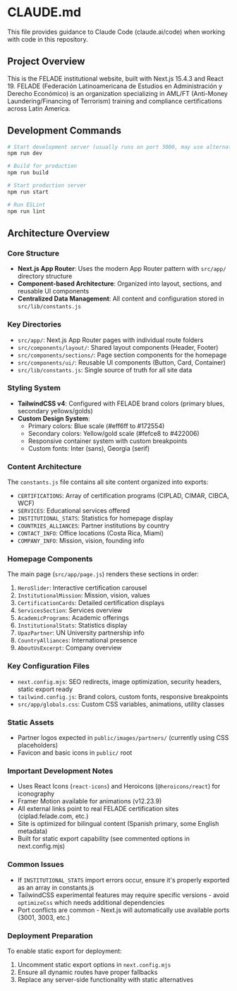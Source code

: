 # CLAUDE.md

This file provides guidance to Claude Code (claude.ai/code) when working with code in this repository.

## Project Overview

This is the FELADE institutional website, built with Next.js 15.4.3 and React 19. FELADE (Federación Latinoamericana de Estudios en Administración y Derecho Económico) is an organization specializing in AML/FT (Anti-Money Laundering/Financing of Terrorism) training and compliance certifications across Latin America.

## Development Commands

```bash
# Start development server (usually runs on port 3000, may use alternate ports if occupied)
npm run dev

# Build for production
npm run build

# Start production server
npm run start

# Run ESLint
npm run lint
```

## Architecture Overview

### Core Structure
- **Next.js App Router**: Uses the modern App Router pattern with `src/app/` directory structure
- **Component-based Architecture**: Organized into layout, sections, and reusable UI components
- **Centralized Data Management**: All content and configuration stored in `src/lib/constants.js`

### Key Directories
- `src/app/`: Next.js App Router pages with individual route folders
- `src/components/layout/`: Shared layout components (Header, Footer)
- `src/components/sections/`: Page section components for the homepage
- `src/components/ui/`: Reusable UI components (Button, Card, Container)
- `src/lib/constants.js`: Single source of truth for all site data

### Styling System
- **TailwindCSS v4**: Configured with FELADE brand colors (primary blues, secondary yellows/golds)
- **Custom Design System**: 
  - Primary colors: Blue scale (#eff6ff to #172554)
  - Secondary colors: Yellow/gold scale (#fefce8 to #422006)
  - Responsive container system with custom breakpoints
  - Custom fonts: Inter (sans), Georgia (serif)

### Content Architecture
The `constants.js` file contains all site content organized into exports:
- `CERTIFICATIONS`: Array of certification programs (CIPLAD, CIMAR, CIBCA, WCF)
- `SERVICES`: Educational services offered
- `INSTITUTIONAL_STATS`: Statistics for homepage display
- `COUNTRIES_ALLIANCES`: Partner institutions by country
- `CONTACT_INFO`: Office locations (Costa Rica, Miami)
- `COMPANY_INFO`: Mission, vision, founding info

### Homepage Components
The main page (`src/app/page.js`) renders these sections in order:
1. `HeroSlider`: Interactive certification carousel
2. `InstitutionalMission`: Mission, vision, values
3. `CertificationCards`: Detailed certification displays
4. `ServicesSection`: Services overview
5. `AcademicPrograms`: Academic offerings
6. `InstitutionalStats`: Statistics display
7. `UpazPartner`: UN University partnership info
8. `CountryAlliances`: International presence
9. `AboutUsExcerpt`: Company overview

### Key Configuration Files
- `next.config.mjs`: SEO redirects, image optimization, security headers, static export ready
- `tailwind.config.js`: Brand colors, custom fonts, responsive breakpoints
- `src/app/globals.css`: Custom CSS variables, animations, utility classes

### Static Assets
- Partner logos expected in `public/images/partners/` (currently using CSS placeholders)
- Favicon and basic icons in `public/` root

### Important Development Notes
- Uses React Icons (`react-icons`) and Heroicons (`@heroicons/react`) for iconography
- Framer Motion available for animations (v12.23.9)
- All external links point to real FELADE certification sites (ciplad.felade.com, etc.)
- Site is optimized for bilingual content (Spanish primary, some English metadata)
- Built for static export capability (see commented options in next.config.mjs)

### Common Issues
- If `INSTITUTIONAL_STATS` import errors occur, ensure it's properly exported as an array in constants.js
- TailwindCSS experimental features may require specific versions - avoid `optimizeCss` which needs additional dependencies
- Port conflicts are common - Next.js will automatically use available ports (3001, 3003, etc.)

### Deployment Preparation
To enable static export for deployment:
1. Uncomment static export options in `next.config.mjs`
2. Ensure all dynamic routes have proper fallbacks
3. Replace any server-side functionality with static alternatives